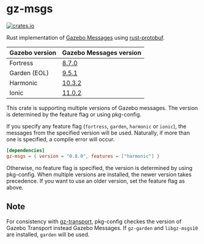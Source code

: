 # gz-msgs

[![crates.io](https://img.shields.io/crates/v/gz-msgs.svg)](https://crates.io/crates/gz-msgs)

Rust implementation of [Gazebo Messages](https://github.com/gazebosim/gz-msgs) using [rust-protobuf](https://crates.io/crates/protobuf).

| Gazebo version | Gazebo Messages version                                                 |
| -------------- | ----------------------------------------------------------------------- |
| Fortress       | [8.7.0](https://github.com/gazebosim/gz-msgs/tree/ignition-msgs8_8.7.0) |
| Garden (EOL)   | [9.5.1](https://github.com/gazebosim/gz-msgs/tree/gz-msgs9_9.5.1)       |
| Harmonic       | [10.3.2](https://github.com/gazebosim/gz-msgs/tree/gz-msgs10_10.3.2)    |
| Ionic          | [11.0.2](https://github.com/gazebosim/gz-msgs/tree/gz-msgs11_11.0.2)    |

This crate is supporting multiple versions of Gazebo messages. The version is determined by the feature flag or using pkg-config.

If you specify any feature flag (`fortress`, `garden`, `harmonic` or `ionic`), the messages from the specified version will be used. Naturally, if more than one is specified, a compile error will occur.

```toml
[dependencies]
gz-msgs = { version = "0.8.0", features = ["harmonic"] }
```

Otherwise, no feature flag is specified, the version is determined by using pkg-config. When multiple versions are installed, the newer version takes precedence. If you want to use an older version, set the feature flag as above.

## Note

For consistency with [gz-transport](https://docs.rs/gz-transport/latest/gz_transport/), pkg-config checkes the version of Gazebo Transport instead Gazebo Messages. If `gz-garden` and `libgz-msgs10` are installed, `garden` will be used.

